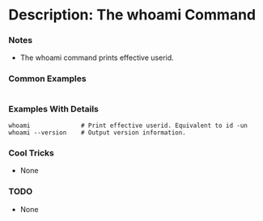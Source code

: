# Description: The whoami Command

### Notes
* The whoami command prints effective userid.

### Common Examples
```shell
```

### Examples With Details
```shell
whoami              # Print effective userid. Equivalent to id -un
whoami --version    # Output version information.
```

### Cool Tricks
* None

### TODO
* None
